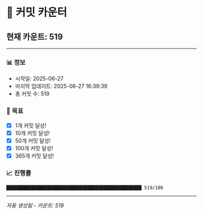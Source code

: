 # 🔢 커밋 카운터

## 현재 카운트: 519

---

### 📊 정보
- 시작일: 2025-06-27
- 마지막 업데이트: 2025-06-27 16:39:39
- 총 커밋 수: 519

### 🎯 목표
- [x] 1개 커밋 달성!
- [x] 10개 커밋 달성!
- [x] 50개 커밋 달성!
- [x] 100개 커밋 달성!
- [x] 365개 커밋 달성!

### 📈 진행률
```
██████████████████████████████████████████████████ 519/100
```

---
*자동 생성됨 - 카운트: 519*

